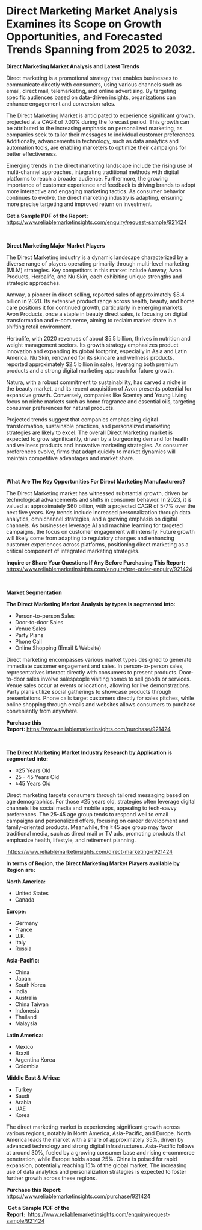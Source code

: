 <p><h1>Direct Marketing Market Analysis Examines its Scope on Growth Opportunities, and Forecasted Trends Spanning from 2025 to 2032.</h1></p><p><strong>Direct Marketing Market Analysis and Latest Trends</strong></p>
<p><p>Direct marketing is a promotional strategy that enables businesses to communicate directly with consumers, using various channels such as email, direct mail, telemarketing, and online advertising. By targeting specific audiences based on data-driven insights, organizations can enhance engagement and conversion rates.</p><p>The Direct Marketing Market is anticipated to experience significant growth, projected at a CAGR of 7.00% during the forecast period. This growth can be attributed to the increasing emphasis on personalized marketing, as companies seek to tailor their messages to individual customer preferences. Additionally, advancements in technology, such as data analytics and automation tools, are enabling marketers to optimize their campaigns for better effectiveness.</p><p>Emerging trends in the direct marketing landscape include the rising use of multi-channel approaches, integrating traditional methods with digital platforms to reach a broader audience. Furthermore, the growing importance of customer experience and feedback is driving brands to adopt more interactive and engaging marketing tactics. As consumer behavior continues to evolve, the direct marketing industry is adapting, ensuring more precise targeting and improved return on investment.</p></p>
<p><strong>Get a Sample PDF of the Report:&nbsp;</strong> <a href="https://www.reliablemarketinsights.com/enquiry/request-sample/921424?utm_campaign=3325&utm_medium=2&utm_source=Github&utm_content=ia&utm_term=16042025&utm_id=direct-marketing">https://www.reliablemarketinsights.com/enquiry/request-sample/921424</a></p>
<p>&nbsp;</p>
<p><strong>Direct Marketing Major Market Players</strong></p>
<p><p>The Direct Marketing industry is a dynamic landscape characterized by a diverse range of players operating primarily through multi-level marketing (MLM) strategies. Key competitors in this market include Amway, Avon Products, Herbalife, and Nu Skin, each exhibiting unique strengths and strategic approaches.</p><p>Amway, a pioneer in direct selling, reported sales of approximately $8.4 billion in 2020. Its extensive product range across health, beauty, and home care positions it for continued growth, particularly in emerging markets. Avon Products, once a staple in beauty direct sales, is focusing on digital transformation and e-commerce, aiming to reclaim market share in a shifting retail environment.</p><p>Herbalife, with 2020 revenues of about $5.5 billion, thrives in nutrition and weight management sectors. Its growth strategy emphasizes product innovation and expanding its global footprint, especially in Asia and Latin America. Nu Skin, renowned for its skincare and wellness products, reported approximately $2.5 billion in sales, leveraging both premium products and a strong digital marketing approach for future growth.</p><p>Natura, with a robust commitment to sustainability, has carved a niche in the beauty market, and its recent acquisition of Avon presents potential for expansive growth. Conversely, companies like Scentsy and Young Living focus on niche markets such as home fragrance and essential oils, targeting consumer preferences for natural products.</p><p>Projected trends suggest that companies emphasizing digital transformation, sustainable practices, and personalized marketing strategies are likely to excel. The overall Direct Marketing market is expected to grow significantly, driven by a burgeoning demand for health and wellness products and innovative marketing strategies. As consumer preferences evolve, firms that adapt quickly to market dynamics will maintain competitive advantages and market share.</p></p>
<p>&nbsp;</p>
<p><strong>What Are The Key Opportunities For Direct Marketing Manufacturers?</strong></p>
<p><p>The Direct Marketing market has witnessed substantial growth, driven by technological advancements and shifts in consumer behavior. In 2023, it is valued at approximately $60 billion, with a projected CAGR of 5-7% over the next five years. Key trends include increased personalization through data analytics, omnichannel strategies, and a growing emphasis on digital channels. As businesses leverage AI and machine learning for targeted campaigns, the focus on customer engagement will intensify. Future growth will likely come from adapting to regulatory changes and enhancing customer experiences across platforms, positioning direct marketing as a critical component of integrated marketing strategies.</p></p>
<p><strong>Inquire or Share Your Questions If Any Before Purchasing This Report:</strong> <a href="https://www.reliablemarketinsights.com/enquiry/pre-order-enquiry/921424?utm_campaign=3325&utm_medium=2&utm_source=Github&utm_content=ia&utm_term=16042025&utm_id=direct-marketing">https://www.reliablemarketinsights.com/enquiry/pre-order-enquiry/921424</a></p>
<p>&nbsp;</p>
<p><strong>Market Segmentation</strong></p>
<p><strong>The Direct Marketing Market Analysis by types is segmented into:</strong></p>
<p><ul><li>Person-to-person Sales</li><li>Door-to-door Sales</li><li>Venue Sales</li><li>Party Plans</li><li>Phone Call</li><li>Online Shopping (Email & Website)</li></ul></p>
<p><p>Direct marketing encompasses various market types designed to generate immediate customer engagement and sales. In person-to-person sales, representatives interact directly with consumers to present products. Door-to-door sales involve salespeople visiting homes to sell goods or services. Venue sales occur at events or locations, allowing for live demonstrations. Party plans utilize social gatherings to showcase products through presentations. Phone calls target customers directly for sales pitches, while online shopping through emails and websites allows consumers to purchase conveniently from anywhere.</p></p>
<p><strong>Purchase this Report:&nbsp;</strong><a href="https://www.reliablemarketinsights.com/purchase/921424?utm_campaign=3325&utm_medium=2&utm_source=Github&utm_content=ia&utm_term=16042025&utm_id=direct-marketing">https://www.reliablemarketinsights.com/purchase/921424</a></p>
<p>&nbsp;</p>
<p><strong>The Direct Marketing Market Industry Research by Application is segmented into:</strong></p>
<p><ul><li>≤25 Years Old</li><li>25 - 45 Years Old</li><li>≥45 Years Old</li></ul></p>
<p><p>Direct marketing targets consumers through tailored messaging based on age demographics. For those ≤25 years old, strategies often leverage digital channels like social media and mobile apps, appealing to tech-savvy preferences. The 25-45 age group tends to respond well to email campaigns and personalized offers, focusing on career development and family-oriented products. Meanwhile, the ≥45 age group may favor traditional media, such as direct mail or TV ads, promoting products that emphasize health, lifestyle, and retirement planning.</p></p>
<p><a href="https://www.reliablemarketinsights.com/direct-marketing-r921424?utm_campaign=3325&utm_medium=2&utm_source=Github&utm_content=ia&utm_term=16042025&utm_id=direct-marketing">&nbsp;https://www.reliablemarketinsights.com/direct-marketing-r921424</a></p>
<p><strong>In terms of Region, the Direct Marketing Market Players available by Region are:</strong></p>
<p>
    <p> <strong> North America: </strong>
        <ul>
            <li>United States</li>
            <li>Canada</li>
        </ul>
        </p> 
    <p> <strong> Europe: </strong>
        <ul>
            <li>Germany</li>
            <li>France</li>
            <li>U.K.</li>
            <li>Italy</li>
            <li>Russia</li>
        </ul>
        </p> 
    <p> <strong> Asia-Pacific: </strong>
        <ul>
            <li>China</li>
            <li>Japan</li>
            <li>South Korea</li>
            <li>India</li>
            <li>Australia</li>
            <li>China Taiwan</li>
            <li>Indonesia</li>
            <li>Thailand</li>
            <li>Malaysia</li>
        </ul>
        </p> 
    <p> <strong> Latin America: </strong>
        <ul>
            <li>Mexico</li>
            <li>Brazil</li>
            <li>Argentina Korea</li>
            <li>Colombia</li>
        </ul>
        </p> 
    <p> <strong> Middle East & Africa: </strong>
        <ul>
            <li>Turkey</li>
            <li>Saudi</li>
            <li>Arabia</li>
            <li>UAE</li>
            <li>Korea</li>
        </ul>
    </p>
    </p>
<p><p>The direct marketing market is experiencing significant growth across various regions, notably in North America, Asia-Pacific, and Europe. North America leads the market with a share of approximately 35%, driven by advanced technology and strong digital infrastructures. Asia-Pacific follows at around 30%, fueled by a growing consumer base and rising e-commerce penetration, while Europe holds about 25%. China is poised for rapid expansion, potentially reaching 15% of the global market. The increasing use of data analytics and personalization strategies is expected to foster further growth across these regions.</p></p>
<p><strong>Purchase this Report: </strong><a href="https://www.reliablemarketinsights.com/purchase/921424?utm_campaign=3325&utm_medium=2&utm_source=Github&utm_content=ia&utm_term=16042025&utm_id=direct-marketing">https://www.reliablemarketinsights.com/purchase/921424</a></p>
<p>&nbsp;<strong>Get a Sample PDF of the Report:&nbsp;&nbsp;</strong><a href="https://www.reliablemarketinsights.com/enquiry/request-sample/921424?utm_campaign=3325&utm_medium=2&utm_source=Github&utm_content=ia&utm_term=16042025&utm_id=direct-marketing">https://www.reliablemarketinsights.com/enquiry/request-sample/921424</a></p>
<p><strong></strong></p>
<p><p></p><p></p><p></p></p>